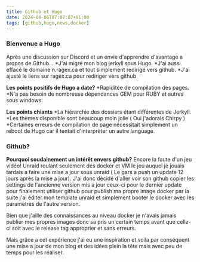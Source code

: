 ```yaml
---
title: Github et Hugo
date: 2024-08-06T07:07:07+01:00
tags: [github,hugo,news,docker]
---
```

### Bienvenue a Hugo
Après une discussion sur Discord et un envie d'apprendre d'avantage a propos de Github... *J'ai migré mon blog jerkyll sous Hugo.
*J'ai aussi effacé le domaine n.ragex.ca et tout simplement redirigé vers github.
*J'ai ajusté le liens sur ragex.ca pour rediriger vers github

**Les points positifs de Hugo a date?**
*Rapiditée de compilation des pages.
*N'a pas besoin de nombreuse dépendances GEM pour RUBY et autres sous windows.

**Les points chiants**
*La hiérarchie des dossiers étant différentes de Jerkyll.
*Les thèmes disponible sont beaucoup moin jolie ( Oui j'adorais Chirpy )
*Certaines erreurs de compilation de page nécessitait simplement un reboot de Hugo car il tentait d'interprèter un autre language.

### Github?
**Pourquoi soudainement un intérêt envers github?** 
Encore la faute d'un jeu vidéo!
Unraid roulant seulement des docker et VM le jeu auquel je jouais tardais a faire une mise a jour sous unraid ( Le gars a push un update 12 jours après la mise a jour).
J'ai donc décidé d'aller voir son github copier les settings de l'ancienne version mis a jour ceux-ci pour le dernier update pour finalement utiliser github pour publish ma propre image docker par la suite j'ai éditer mon template unraid et simplement booter le docker avec les paramètres de l'autre version.

Bien que j'aille des connaissances au niveau docker je n'avais jamais publier mes propres images donc sa pris un certain temps avant que celle-ci soit avec le release tag approprier et sans erreurs.

Mais grâce a cet expérience j'ai eu une inspiration et voila par conséquent une mise a jour de mon blog et des idées plein la tête mais avec peu de temps pour les réaliser.




